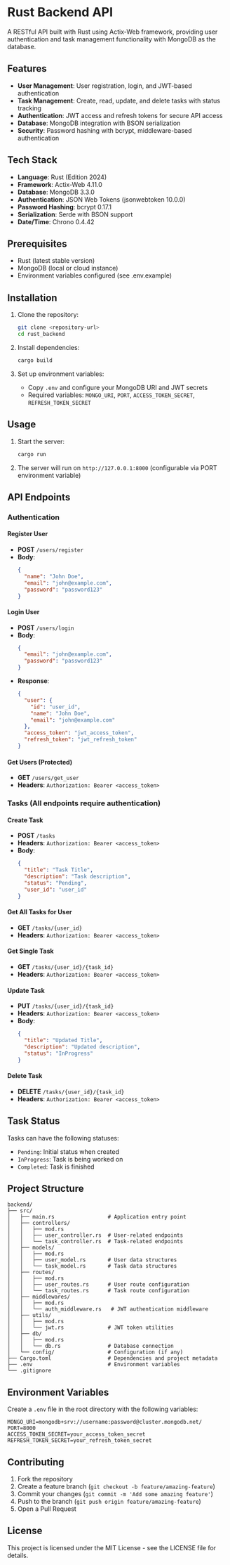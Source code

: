 # Rust Backend API

A RESTful API built with Rust using Actix-Web framework, providing user authentication and task management functionality with MongoDB as the database.

## Features

- **User Management**: User registration, login, and JWT-based authentication
- **Task Management**: Create, read, update, and delete tasks with status tracking
- **Authentication**: JWT access and refresh tokens for secure API access
- **Database**: MongoDB integration with BSON serialization
- **Security**: Password hashing with bcrypt, middleware-based authentication

## Tech Stack

- **Language**: Rust (Edition 2024)
- **Framework**: Actix-Web 4.11.0
- **Database**: MongoDB 3.3.0
- **Authentication**: JSON Web Tokens (jsonwebtoken 10.0.0)
- **Password Hashing**: bcrypt 0.17.1
- **Serialization**: Serde with BSON support
- **Date/Time**: Chrono 0.4.42

## Prerequisites

- Rust (latest stable version)
- MongoDB (local or cloud instance)
- Environment variables configured (see .env.example)

## Installation

1. Clone the repository:
   ```bash
   git clone <repository-url>
   cd rust_backend
   ```

2. Install dependencies:
   ```bash
   cargo build
   ```

3. Set up environment variables:
   - Copy `.env` and configure your MongoDB URI and JWT secrets
   - Required variables: `MONGO_URI`, `PORT`, `ACCESS_TOKEN_SECRET`, `REFRESH_TOKEN_SECRET`

## Usage

1. Start the server:
   ```bash
   cargo run
   ```

2. The server will run on `http://127.0.0.1:8000` (configurable via PORT environment variable)

## API Endpoints

### Authentication

#### Register User
- **POST** `/users/register`
- **Body**:
  ```json
  {
    "name": "John Doe",
    "email": "john@example.com",
    "password": "password123"
  }
  ```

#### Login User
- **POST** `/users/login`
- **Body**:
  ```json
  {
    "email": "john@example.com",
    "password": "password123"
  }
  ```
- **Response**:
  ```json
  {
    "user": {
      "id": "user_id",
      "name": "John Doe",
      "email": "john@example.com"
    },
    "access_token": "jwt_access_token",
    "refresh_token": "jwt_refresh_token"
  }
  ```

#### Get Users (Protected)
- **GET** `/users/get_user`
- **Headers**: `Authorization: Bearer <access_token>`

### Tasks (All endpoints require authentication)

#### Create Task
- **POST** `/tasks`
- **Headers**: `Authorization: Bearer <access_token>`
- **Body**:
  ```json
  {
    "title": "Task Title",
    "description": "Task description",
    "status": "Pending",
    "user_id": "user_id"
  }
  ```

#### Get All Tasks for User
- **GET** `/tasks/{user_id}`
- **Headers**: `Authorization: Bearer <access_token>`

#### Get Single Task
- **GET** `/tasks/{user_id}/{task_id}`
- **Headers**: `Authorization: Bearer <access_token>`

#### Update Task
- **PUT** `/tasks/{user_id}/{task_id}`
- **Headers**: `Authorization: Bearer <access_token>`
- **Body**:
  ```json
  {
    "title": "Updated Title",
    "description": "Updated description",
    "status": "InProgress"
  }
  ```

#### Delete Task
- **DELETE** `/tasks/{user_id}/{task_id}`
- **Headers**: `Authorization: Bearer <access_token>`

## Task Status

Tasks can have the following statuses:
- `Pending`: Initial status when created
- `InProgress`: Task is being worked on
- `Completed`: Task is finished

## Project Structure

```
backend/
├── src/
│   ├── main.rs                 # Application entry point
│   ├── controllers/
│   │   ├── mod.rs
│   │   ├── user_controller.rs  # User-related endpoints
│   │   └── task_controller.rs  # Task-related endpoints
│   ├── models/
│   │   ├── mod.rs
│   │   ├── user_model.rs       # User data structures
│   │   └── task_model.rs       # Task data structures
│   ├── routes/
│   │   ├── mod.rs
│   │   ├── user_routes.rs      # User route configuration
│   │   └── task_routes.rs      # Task route configuration
│   ├── middlewares/
│   │   ├── mod.rs
│   │   └── auth_middleware.rs   # JWT authentication middleware
│   ├── utils/
│   │   ├── mod.rs
│   │   └── jwt.rs              # JWT token utilities
│   ├── db/
│   │   ├── mod.rs
│   │   └── db.rs               # Database connection
│   └── config/                 # Configuration (if any)
├── Cargo.toml                  # Dependencies and project metadata
├── .env                        # Environment variables
└── .gitignore
```

## Environment Variables

Create a `.env` file in the root directory with the following variables:

```
MONGO_URI=mongodb+srv://username:password@cluster.mongodb.net/
PORT=8000
ACCESS_TOKEN_SECRET=your_access_token_secret
REFRESH_TOKEN_SECRET=your_refresh_token_secret
```

## Contributing

1. Fork the repository
2. Create a feature branch (`git checkout -b feature/amazing-feature`)
3. Commit your changes (`git commit -m 'Add some amazing feature'`)
4. Push to the branch (`git push origin feature/amazing-feature`)
5. Open a Pull Request

## License

This project is licensed under the MIT License - see the LICENSE file for details.